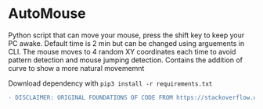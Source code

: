 # AutoMouse

Python script that can move your mouse, press the shift key to keep your PC awake. Default time is 2 min but can be changed using arguements in CLI.
The mouse moves to 4 random XY coordinates each time to avoid pattern detection and mouse jumping detection. Contains the addition of curve to show a more natural movememnt 

Download dependency with
`pip3 install -r requirements.txt`

```diff
- DISCLAIMER: ORIGINAL FOUNDATIONS OF CODE FROM https://stackoverflow.com/questions/44467329/pyautogui-mouse-movement-with-bezier-curve?id=#answer-67049592
```
